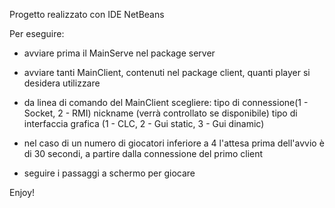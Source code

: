 Progetto realizzato con IDE NetBeans

Per eseguire:
 - avviare prima il MainServe nel package server
 - avviare tanti MainClient, contenuti nel package client, quanti player si desidera utilizzare

 - da linea di comando del MainClient scegliere:
	tipo di connessione(1 - Socket, 2 - RMI)
	nickname (verrà controllato se disponibile)
	tipo di interfaccia grafica (1 - CLC, 2 - Gui static, 3 - Gui dinamic)

 - nel caso di un numero di giocatori inferiore a 4 l'attesa prima dell'avvio è di 30 secondi, a partire dalla connessione del primo client

 - seguire i passaggi a schermo per giocare

Enjoy!